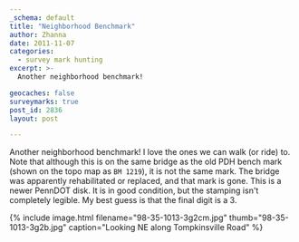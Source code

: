 ```yaml
---
_schema: default
title: "Neighborhood Benchmark"
author: Zhanna
date: 2011-11-07
categories:
  - survey mark hunting
excerpt: >- 
  Another neighborhood benchmark!

geocaches: false
surveymarks: true
post_id: 2836
layout: post

---
```


Another neighborhood benchmark! I love the ones we can walk (or ride) to.  Note that although this is on the same bridge as the old PDH bench mark (shown on the topo map as `BM 1219`), it is not the same mark. The bridge was apparently rehabilitated or replaced, and that mark is gone. This is a newer PennDOT disk. It is in good condition, but the stamping isn't completely legible. My best guess is that the final digit is a 3.

{% include image.html filename="98-35-1013-3g2cm.jpg" thumb="98-35-1013-3g2b.jpg" caption="Looking NE along Tompkinsville Road" %}